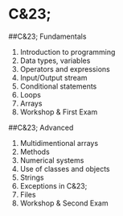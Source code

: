 # C&23;

##C&23; Fundamentals
1. Introduction to programming
2. Data types, variables
3. Operators and expressions
4. Input/Output stream
5. Conditional statements
6. Loops
7. Arrays
8. Workshop &amp; First Exam

##C&23; Advanced
1. Multidimentional arrays
2. Methods
3. Numerical systems
4. Use of classes and objects
5. Strings
6. Exceptions in C&23;
7. Files
8. Workshop &amp; Second Exam
